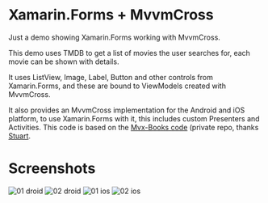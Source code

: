 Xamarin.Forms + MvvmCross
=============

Just a demo showing Xamarin.Forms working with MvvmCross.

This demo uses TMDB to get a list of movies the user searches for, each movie can be shown with details.

It uses ListView, Image, Label, Button and other controls from Xamarin.Forms, and these are bound to ViewModels created with MvvmCross.

It also provides an MvvmCross implementation for the Android and iOS platform, to use Xamarin.Forms with it, this includes  custom Presenters and Activities. This code is based on the [Mvx-Books code](https://github.com/xamarin/quickui-beta/tree/master/Mvx-Books) (private repo, thanks [Stuart](https://github.com/slodge!).

Screenshots
===========

![01 droid](https://raw.githubusercontent.com/Cheesebaron/Xam.Forms.Mvx/master/Screenshots/01d.main.png)
![02 droid](https://raw.githubusercontent.com/Cheesebaron/Xam.Forms.Mvx/master/Screenshots/02d.detail.png)
![01 ios](https://raw.githubusercontent.com/Cheesebaron/Xam.Forms.Mvx/master/Screenshots/01i.main.png)
![02 ios](https://raw.githubusercontent.com/Cheesebaron/Xam.Forms.Mvx/master/Screenshots/02i.detail.png)
